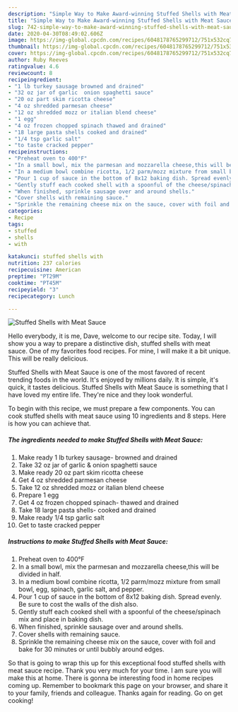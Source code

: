 ```yaml
---
description: "Simple Way to Make Award-winning Stuffed Shells with Meat Sauce"
title: "Simple Way to Make Award-winning Stuffed Shells with Meat Sauce"
slug: 742-simple-way-to-make-award-winning-stuffed-shells-with-meat-sauce
date: 2020-04-30T08:49:02.606Z
image: https://img-global.cpcdn.com/recipes/6048178765299712/751x532cq70/stuffed-shells-with-meat-sauce-recipe-main-photo.jpg
thumbnail: https://img-global.cpcdn.com/recipes/6048178765299712/751x532cq70/stuffed-shells-with-meat-sauce-recipe-main-photo.jpg
cover: https://img-global.cpcdn.com/recipes/6048178765299712/751x532cq70/stuffed-shells-with-meat-sauce-recipe-main-photo.jpg
author: Ruby Reeves
ratingvalue: 4.6
reviewcount: 8
recipeingredient:
- "1 lb turkey sausage browned and drained"
- "32 oz jar of garlic  onion spaghetti sauce"
- "20 oz part skim ricotta cheese"
- "4 oz shredded parmesan cheese"
- "12 oz shredded mozz or italian blend cheese"
- "1 egg"
- "4 oz frozen chopped spinach thawed and drained"
- "18 large pasta shells cooked and drained"
- "1/4 tsp garlic salt"
- "to taste cracked pepper"
recipeinstructions:
- "Preheat oven to 400°F"
- "In a small bowl, mix the parmesan and mozzarella cheese,this will be divided in half."
- "In a medium bowl combine ricotta, 1/2 parm/mozz mixture from small bowl, egg, spinach, garlic salt, and pepper."
- "Pour 1 cup of sauce in the bottom of 8x12 baking dish. Spread evenly. Be sure to cost the walls of the dish also."
- "Gently stuff each cooked shell with a spoonful of the cheese/spinach mix and place in baking dish."
- "When finished, sprinkle sausage over and around shells."
- "Cover shells with remaining sauce."
- "Sprinkle the remaining cheese mix on the sauce, cover with foil and bake for 30 minutes or until bubbly around edges."
categories:
- Recipe
tags:
- stuffed
- shells
- with

katakunci: stuffed shells with 
nutrition: 237 calories
recipecuisine: American
preptime: "PT29M"
cooktime: "PT45M"
recipeyield: "3"
recipecategory: Lunch

---
```



![Stuffed Shells with Meat Sauce](https://img-global.cpcdn.com/recipes/6048178765299712/751x532cq70/stuffed-shells-with-meat-sauce-recipe-main-photo.jpg)

Hello everybody, it is me, Dave, welcome to our recipe site. Today, I will show you a way to prepare a distinctive dish, stuffed shells with meat sauce. One of my favorites food recipes. For mine, I will make it a bit unique. This will be really delicious.

Stuffed Shells with Meat Sauce is one of the most favored of recent trending foods in the world. It's enjoyed by millions daily. It is simple, it's quick, it tastes delicious. Stuffed Shells with Meat Sauce is something that I have loved my entire life. They're nice and they look wonderful.




To begin with this recipe, we must prepare a few components. You can cook stuffed shells with meat sauce using 10 ingredients and 8 steps. Here is how you can achieve that.

<!--inarticleads1-->

##### The ingredients needed to make Stuffed Shells with Meat Sauce:

1. Make ready 1 lb turkey sausage- browned and drained
1. Take 32 oz jar of garlic &amp; onion spaghetti sauce
1. Make ready 20 oz part skim ricotta cheese
1. Get 4 oz shredded parmesan cheese
1. Take 12 oz shredded mozz or italian blend cheese
1. Prepare 1 egg
1. Get 4 oz frozen chopped spinach- thawed and drained
1. Take 18 large pasta shells- cooked and drained
1. Make ready 1/4 tsp garlic salt
1. Get to taste cracked pepper




<!--inarticleads2-->

##### Instructions to make Stuffed Shells with Meat Sauce:

1. Preheat oven to 400°F
1. In a small bowl, mix the parmesan and mozzarella cheese,this will be divided in half.
1. In a medium bowl combine ricotta, 1/2 parm/mozz mixture from small bowl, egg, spinach, garlic salt, and pepper.
1. Pour 1 cup of sauce in the bottom of 8x12 baking dish. Spread evenly. Be sure to cost the walls of the dish also.
1. Gently stuff each cooked shell with a spoonful of the cheese/spinach mix and place in baking dish.
1. When finished, sprinkle sausage over and around shells.
1. Cover shells with remaining sauce.
1. Sprinkle the remaining cheese mix on the sauce, cover with foil and bake for 30 minutes or until bubbly around edges.




So that is going to wrap this up for this exceptional food stuffed shells with meat sauce recipe. Thank you very much for your time. I am sure you will make this at home. There is gonna be interesting food in home recipes coming up. Remember to bookmark this page on your browser, and share it to your family, friends and colleague. Thanks again for reading. Go on get cooking!

